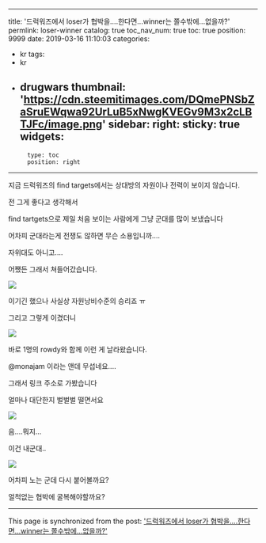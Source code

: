 
---
title: '드럭워즈에서  loser가 협박을....한다면...winner는 쫄수밖에...없을까?'
permlink: loser-winner
catalog: true
toc_nav_num: true
toc: true
position: 9999
date: 2019-03-16 11:10:03
categories:
- kr
tags:
- kr
- drugwars
thumbnail: 'https://cdn.steemitimages.com/DQmePNSbZaSruEWqwa92UrLuB5xNwgKVEGv9M3x2cLBTJFc/image.png'
sidebar:
    right:
        sticky: true
widgets:
    -
        type: toc
        position: right
---


지금 드럭워즈의 find targets에서는 상대방의 자원이나 전력이 보이지 않습니다.

전 그게 좋다고 생각해서

find tartgets으로 제일 처음 보이는 사람에게 그냥 군대를 많이 보냈습니다

어차피 군대라는게 전쟁도 않하면 무슨 소용입니까....


자위대도 아니고....

어쨌든 그래서 쳐들어갔습니다.

![](https://cdn.steemitimages.com/DQmePNSbZaSruEWqwa92UrLuB5xNwgKVEGv9M3x2cLBTJFc/image.png)

이기긴 했으나 사실상 자원낭비수준의 승리죠 ㅠ

그리고 그렇게 이겼더니

![](https://cdn.steemitimages.com/DQmVjyxu3MBzfzBWe9Lws4P3pwfiyZ3CpWxRH3aNwYYR9rM/image.png)

바로 1명의 rowdy와 함께 이런 게 날라왔습니다.

@monajam 이라는 앤데 무섭네요....

그래서 링크 주소로 가봤습니다

얼마나 대단한지 벌벌벌 떨면서요

![](https://cdn.steemitimages.com/DQmUxyxppbwwTA8WezWcsAEhKYTa68XYk6tEenfjUKAU3t7/image.png)

음....뭐지...

이건 내군대..

![](https://cdn.steemitimages.com/DQmQmRus35rgMdnNXq6XwkFf1qqTL3h16UKUL7uH9YD5HJb/image.png)

어차피 노는 군데 다시 붙어볼까요?

얼척없는 협박에 굴복해야할까요?

- - -

This page is synchronized from the post: ['드럭워즈에서  loser가 협박을....한다면...winner는 쫄수밖에...없을까?'](https://steemit.com/@virus707/loser-winner)
